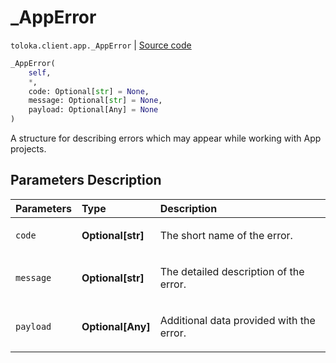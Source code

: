 # _AppError
`toloka.client.app._AppError` | [Source code](https://github.com/Toloka/toloka-kit/blob/v1.2.3/src/client/app/__init__.py#L23)

```python
_AppError(
    self,
    *,
    code: Optional[str] = None,
    message: Optional[str] = None,
    payload: Optional[Any] = None
)
```

A structure for describing errors which may appear while working with App projects.

## Parameters Description

| Parameters | Type | Description |
| :----------| :----| :-----------|
`code`|**Optional\[str\]**|<p>The short name of the error.</p>
`message`|**Optional\[str\]**|<p>The detailed description of the error.</p>
`payload`|**Optional\[Any\]**|<p>Additional data provided with the error.</p>
